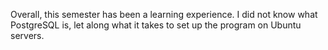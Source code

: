 Overall, this semester has been a learning experience. I did not know what PostgreSQL is, let along what it takes to set up the program on Ubuntu servers. 
